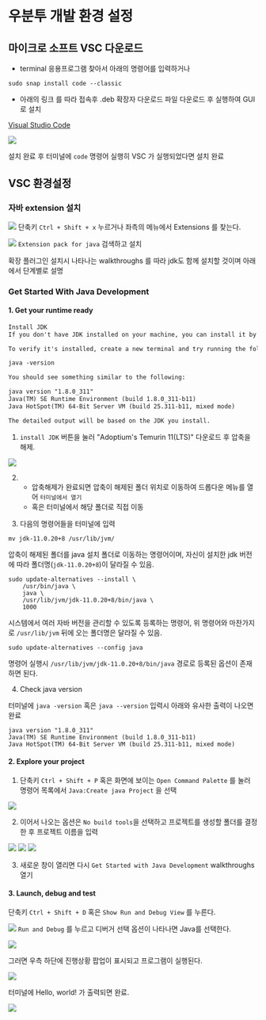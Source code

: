 # 우분투 개발 환경 설정

## 마이크로 소프트 VSC 다운로드

- terminal 응용프로그램 찾아서 아래의 명령어를 입력하거나
```
sudo snap install code --classic 
```

- 아래의 링크 를 따라 접속후 .deb 확장자 다운로드 파일 다운로드 후 실행하여 GUI 로 설치

[Visual Studio Code](https://code.visualstudio.com/)

![](./images/vsc/01.VSC%20Install%20GUI.png)

설치 완료 후 터미널에 `code` 명령어 실행히 VSC 가 실행되었다면 설치 완료

## VSC 환경설정

### 자바 extension 설치

![](./images/vsc/02.find%20extensions.png)
단축키 `Ctrl + Shift + x` 누르거나 좌측의 메뉴에서 Extensions 를 찾는다.

![](./images/vsc/03.search%20java%20extension.png)
`Extension pack for java` 검색하고 설치

확장 플러그인 설치시 나타나는 walkthroughs 를 따라 jdk도 함께 설치할 것이며 아래에서 단계별로 설명

### Get Started With Java Development

#### 1. Get your runtime ready

```md
Install JDK
If you don't have JDK installed on your machine, you can install it by clicking on Install JDK.

To verify it's installed, create a new terminal and try running the following command:

java -version

You should see something similar to the following:

java version "1.8.0_311"
Java(TM) SE Runtime Environment (build 1.8.0_311-b11)
Java HotSpot(TM) 64-Bit Server VM (build 25.311-b11, mixed mode)

The detailed output will be based on the JDK you install.
```


1. `install JDK` 버튼을 눌러 "Adoptium's Temurin 11(LTS)" 다운로드 후 압축을 해제.

![](./images/vsc/04.download%20jdk.png)

2. - 압축해제가 완료되면 압축이 해제된 폴더 위치로 이동하여 드롭다운 메뉴를 열어 `터미널에서 열기`   
   - 혹은 터미널에서 해당 폴더로 직접 이동

3. 다음의 명령어들을 터미널에 입력
```
mv jdk-11.0.20+8 /usr/lib/jvm/
```
 압축이 해제된 폴더를 java 설치 폴더로 이동하는 명령어이며, 자신이 설치한 jdk 버전에 따라 폴더명(`jdk-11.0.20+8`)이 달라질 수 있음.


```
sudo update-alternatives --install \
    /usr/bin/java \
    java \
    /usr/lib/jvm/jdk-11.0.20+8/bin/java \
    1000
```
 시스템에서 여러 자바 버전을 관리할 수 있도록 등록하는 명령어, 위 명령어와 마찬가지로 `/usr/lib/jvm` 뒤에 오는 폴더명은 달라질 수 있음.

```
sudo update-alternatives --config java
```
 명령어 실행시 `/usr/lib/jvm/jdk-11.0.20+8/bin/java` 경로로 등록된 옵션이 존재하면 된다.

4. Check java version

터미널에 `java -version` 혹은 `java --version` 입력시 아래와 유사한 출력이 나오면 완료
```
java version "1.8.0_311"
Java(TM) SE Runtime Environment (build 1.8.0_311-b11)
Java HotSpot(TM) 64-Bit Server VM (build 25.311-b11, mixed mode)
```

#### 2. Explore your project

1. 단축키 `Ctrl + Shift + P` 혹은 화면에 보이는 `Open Command Palette` 를 눌러 명령어 목록에서 `Java:Create java Project` 을 선택

![](./images/vsc/05.create%20java%20project.png)

2. 이어서 나오는 옵션은 `No build tools`을 선택하고 프로젝트를 생성할 폴더를 결정한 후 프로젝트 이름을 입력

![](./images/vsc/06.select%20no%20build%20tools.png)
![](./images/vsc/07.set%20project%20location.png)
![](./images/vsc/08.input%20project%20name.png)

3. 새로운 창이 열리면 다시 `Get Started with Java Development` walkthroughs 열기

#### 3. Launch, debug and test

단축키 `Ctrl + Shift + D` 혹은 `Show Run and Debug View` 를 누른다.

![](./images/vsc/09.press%20Run%20and%20Debug.png)
`Run and Debug` 를 누르고 디버거 선택 옵션이 나타나면 Java를 선택한다. 

![](./images/vsc/10.select%20java%20debugger.png)

그러면 우측 하단에 진행상황 팝업이 표시되고 프로그램이 실행된다.

![](./images/vsc/11.running%20project.png)

터미널에 Hello, world! 가 출력되면 완료.

![](./images/vsc/12.print%20Hello%20world.png)
